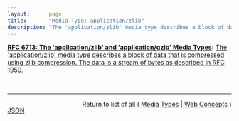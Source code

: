 ```yaml
---
layout:      page
title:       "Media Type: application/zlib"
description: "The 'application/zlib' media type describes a block of data that is compressed using zlib compression. The data is a stream of bytes as described in RFC 1950."
---
```


**[RFC 6713: The 'application/zlib' and 'application/gzip' Media Types](/specs/IETF/RFC/6713 "This document defines the 'application/gzip' and 'application/zlib' media types for compressed data using the gzip and zlib compression formats."):** [The 'application/zlib' media type describes a block of data that is compressed using zlib compression. The data is a stream of bytes as described in RFC 1950.](http://tools.ietf.org/html/rfc6713#section-2 "Read documentation for Media Type &#34;application/zlib&#34;")

<br/>
<hr/>

<p style="float : left"><a href="application/zlib.json" title="JSON representing this particular Web Concept">JSON</a></p>
<p style="text-align: right">Return to list of all ( <a href="../media-types">Media Types</a> | <a href="../">Web Concepts</a> )</p>
